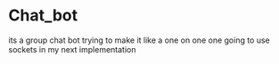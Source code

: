 # Chat_bot
its a group chat bot trying to make it like a one on one one going to use sockets in my next implementation
